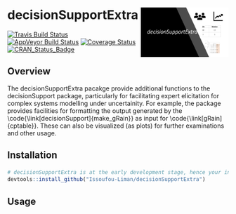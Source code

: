 <!-- README.md is generated from README.Rmd. Please edit that file -->

# decisionSupportExtra  <img src="man/figures/logo.png" align="right" width="200" />

[![Travis Build
Status](https://travis-ci.org/tidyverse/decisionSupportExtra.svg?branch=master)](https://travis-ci.org/Issoufou-Liman/decisionSupportExtra)
[![AppVeyor Build
Status](https://ci.appveyor.com/api/projects/status/github/Issoufou-Liman/decisionSupportExtra?branch=master&svg=true)](https://ci.appveyor.com/project/Issoufou-Liman/decisionSupportExtra)
[![Coverage
Status](https://img.shields.io/codecov/c/github/Issoufou-Liman/decisionSupportExtra/master.svg)](https://codecov.io/github/Issoufou-Liman/decisionSupportExtra?branch=master)
[![CRAN\_Status\_Badge](http://www.r-pkg.org/badges/version/decisionSupportExtra)](https://cran.r-project.org/package=decisionSupportExtra)

## Overview

The decisionSupportExtra pacakge provide additional functions to the decisionSupport package, particularly for facilitating expert elicitation for complex systems modelling under uncertainity. For example, the package  provides facilities for formatting the output generated by the \code{\link[decisionSupport]{make_gRain}} as input for \code{\link[gRain]{cptable}}. These can also be visualized (as plots) for further examinations and other usage.

## Installation

``` r
# decisionSupportExtra is at the early development stage, hence your inputs will be much appreciate. Yet, you can install the developement version using:
devtools::install_github("Issoufou-Liman/decisionSupportExtra")
```
## Usage
